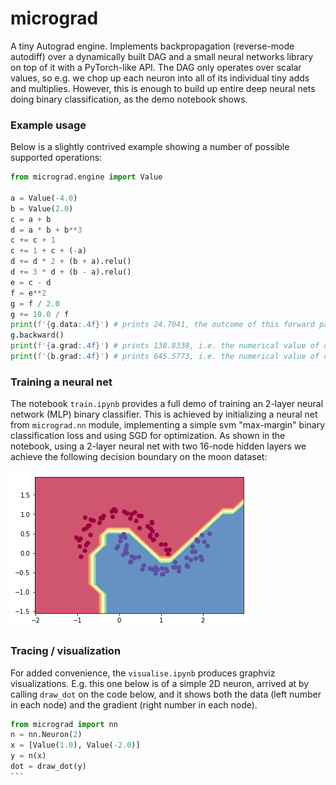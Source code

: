# micrograd

A tiny Autograd engine. Implements backpropagation (reverse-mode autodiff) over a dynamically built DAG and a small neural networks library on top of it with a PyTorch-like API. The DAG only operates over scalar values, so e.g. we chop up each neuron into all of its individual tiny adds and multiplies. However, this is enough to build up entire deep neural nets doing binary classification, as the demo notebook shows.

### Example usage

Below is a slightly contrived example showing a number of possible supported operations:

```python
from micrograd.engine import Value

a = Value(-4.0)
b = Value(2.0)
c = a + b
d = a * b + b**3
c += c + 1
c += 1 + c + (-a)
d += d * 2 + (b + a).relu()
d += 3 * d + (b - a).relu()
e = c - d
f = e**2
g = f / 2.0
g += 10.0 / f
print(f'{g.data:.4f}') # prints 24.7041, the outcome of this forward pass
g.backward()
print(f'{a.grad:.4f}') # prints 138.8338, i.e. the numerical value of dg/da
print(f'{b.grad:.4f}') # prints 645.5773, i.e. the numerical value of dg/db
```

### Training a neural net

The notebook `train.ipynb` provides a full demo of training an 2-layer neural network (MLP) binary classifier. This is achieved by initializing a neural net from `micrograd.nn` module, implementing a simple svm "max-margin" binary classification loss and using SGD for optimization. As shown in the notebook, using a 2-layer neural net with two 16-node hidden layers we achieve the following decision boundary on the moon dataset:

![2d neuron](moon_mlp.png)

### Tracing / visualization

For added convenience, the `visualise.ipynb` produces graphviz visualizations. E.g. this one below is of a simple 2D neuron, arrived at by calling `draw_dot` on the code below, and it shows both the data (left number in each node) and the gradient (right number in each node).

````python
from micrograd import nn
n = nn.Neuron(2)
x = [Value(1.0), Value(-2.0)]
y = n(x)
dot = draw_dot(y)
```

